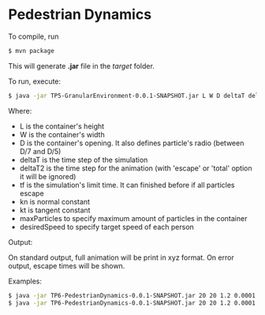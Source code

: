 # Pedestrian Dynamics

To compile, run

```bash
$ mvn package
```

This will generate **.jar** file in the *target* folder.

To run, execute:

```bash
$ java -jar TP5-GranularEnvironment-0.0.1-SNAPSHOT.jar L W D deltaT deltaT2 tf kn kt maxParticles desiredSpeed
```

Where:
* L is the container's height
* W is the container's width
* D is the container's opening. It also defines particle's radio (between D/7 and D/5)
* deltaT is the time step of the simulation
* deltaT2 is the time step for the animation (with 'escape' or 'total' option it will be ignored)
* tf is the simulation's limit time. It can finished before if all particles escape
* kn is normal constant
* kt is tangent constant
* maxParticles to specify maximum amount of particles in the container
* desiredSpeed to specify target speed of each person

Output:

On standard output, full animation will be print in xyz format. On error output, escape times will be shown.

Examples:

```bash
$ java -jar TP6-PedestrianDynamics-0.0.1-SNAPSHOT.jar 20 20 1.2 0.0001 0.02 5 1.2E5 2.4E5 200 6 > ovito.xyz
$ java -jar TP6-PedestrianDynamics-0.0.1-SNAPSHOT.jar 20 20 1.2 0.0001 0.02 5 1.2E5 2.4E5 300 2 > ovito.xyz
```

